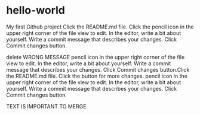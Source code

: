 # hello-world
My first Github project
Click the README.md file.
Click the
pencil icon in the upper right corner of the file view to edit.
In the editor, write a bit about yourself.
Write a commit message that describes your changes.
Click Commit changes button.


delete
WRONG MESSAGE 
pencil icon in the upper right corner of the file view to edit.
In the editor, write a bit about yourself.
Write a commit message that describes your changes.
Click Commit changes button.Click the README.md file.
Click the button for more changes.
pencil icon in the upper right corner of the file view to edit.
In the editor, write a bit about yourself.
Write a commit message that describes your changes.
Click Commit changes button.





TEXT IS IMPORTANT TO MERGE
